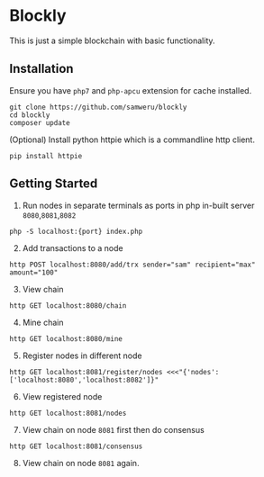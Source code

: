 Blockly
=======

This is just a simple blockchain with basic functionality.

## Installation

Ensure you have `php7` and `php-apcu` extension for cache installed.

```
git clone https://github.com/samweru/blockly
cd blockly
composer update
```

(Optional) Install python httpie which is a commandline http client.

```
pip install httpie
```

## Getting Started

1) Run nodes in separate terminals as ports in php in-built server `8080`,`8081`,`8082`

```
php -S localhost:{port} index.php
```

2) Add transactions to a node

```
http POST localhost:8080/add/trx sender="sam" recipient="max" amount="100"
```

3) View chain

```
http GET localhost:8080/chain
```

4) Mine chain

```
http GET localhost:8080/mine
```

5) Register nodes in different node

```
http GET localhost:8081/register/nodes <<<"{'nodes':['localhost:8080','localhost:8082']}"
```

6) View registered node

```
http GET localhost:8081/nodes
```

7) View chain on node `8081` first then do consensus

```
http GET localhost:8081/consensus
```

8) View chain on node `8081` again.



